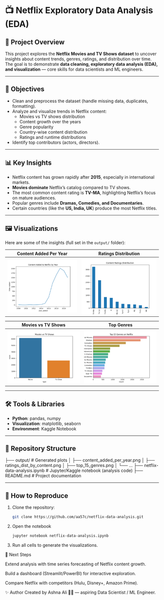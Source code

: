 # 📺 Netflix Exploratory Data Analysis (EDA)

## 📌 Project Overview
This project explores the **Netflix Movies and TV Shows dataset** to uncover insights about content trends, genres, ratings, and distribution over time.  
The goal is to demonstrate **data cleaning, exploratory data analysis (EDA), and visualization** — core skills for data scientists and ML engineers.

---

## 🎯 Objectives
- Clean and preprocess the dataset (handle missing data, duplicates, formatting).  
- Analyze and visualize trends in Netflix content:
  - Movies vs TV shows distribution  
  - Content growth over the years  
  - Genre popularity  
  - Country-wise content distribution  
  - Ratings and runtime distributions  
- Identify top contributors (actors, directors).  

---

## 📊 Key Insights
- Netflix content has grown rapidly after **2015**, especially in international markets.  
- **Movies dominate** Netflix’s catalog compared to TV shows.  
- The most common content rating is **TV-MA**, highlighting Netflix’s focus on mature audiences.  
- Popular genres include **Dramas, Comedies, and Documentaries**.  
- Certain countries (like the **US, India, UK**) produce the most Netflix titles.  

---

## 🖼️ Visualizations
Here are some of the insights (full set in the `output/` folder):

| Content Added Per Year | Ratings Distribution |
|------------------------|-----------------------|
| ![](output/content_added_per_year.png) | ![](output/content_ratings_dist.png) |

| Movies vs TV Shows | Top Genres |
|--------------------|------------|
| ![](output/movies_v_tv.png) | ![](output/top_15_genres.png) |

---

## 🛠️ Tools & Libraries
- **Python**: pandas, numpy  
- **Visualization**: matplotlib, seaborn  
- **Environment**: Kaggle Notebook  

---

## 📂 Repository Structure
├── output/ # Generated plots
│ ├── content_added_per_year.png
│ ├── ratings_dist_by_content.png
│ ├── top_15_genres.png
│ └── ...
├── netflix-data-analysis.ipynb # Jupyter/Kaggle notebook (analysis code)
├── README.md # Project documentation

---

## 🚀 How to Reproduce
1. Clone the repository:
   ```bash
   git clone https://github.com/aa57c/netflix-data-analysis.git
   ```
2. Open the notebook
   ```bash
   jupyter notebook netflix-data-analysis.ipynb
   ```
3. Run all cells to generate the visualizations.

🔮 Next Steps

Extend analysis with time series forecasting of Netflix content growth.

Build a dashboard (Streamlit/PowerBI) for interactive exploration.

Compare Netflix with competitors (Hulu, Disney+, Amazon Prime).

✨ Author
Created by Ashna Ali 👩‍💻 — aspiring Data Scientist / ML Engineer.

